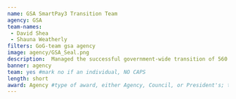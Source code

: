 ```yaml
---
name: GSA SmartPay3 Transition Team
agency: GSA
team-names:
 - David Shea
 - Shauna Weatherly
filters: GoG-team gsa agency
image: agency/GSA_Seal.png
description:  Managed the successful government-wide transition of 560 participating organizations to the largest, most innovative government charge card and related payment services program worldwide. Their work increases customers’ refund earning potential and offers agencies more efficient operations by substantially reducing the number of vendor invoices to be processed, along with the associated effort and cost.
banner: agency
team: yes #mark no if an individual, NO CAPS
length: short
award: Agency #type of award, either Agency, Council, or President's; this is case sensitive so make sure to match the options listed exactly. This section generates the format of the card
---
```

